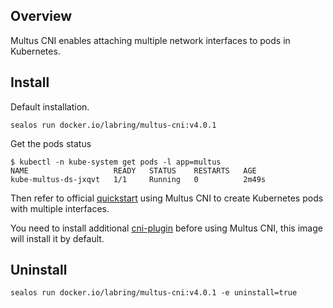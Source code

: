 ## Overview

Multus CNI enables attaching multiple network interfaces to pods in Kubernetes.

## Install

Default installation.

```shell
sealos run docker.io/labring/multus-cni:v4.0.1
```

Get the pods status

```shell
$ kubectl -n kube-system get pods -l app=multus
NAME                   READY   STATUS    RESTARTS   AGE
kube-multus-ds-jxqvt   1/1     Running   0          2m49s
```

Then refer to official [quickstart](https://github.com/k8snetworkplumbingwg/multus-cni/blob/master/docs/quickstart.md#creating-additional-interfaces) using Multus CNI to create Kubernetes pods with multiple interfaces. 

You need to install additional [cni-plugin](https://github.com/containernetworking/plugins) before using Multus CNI, this image will install it by default.

## Uninstall

```shell
sealos run docker.io/labring/multus-cni:v4.0.1 -e uninstall=true
```
